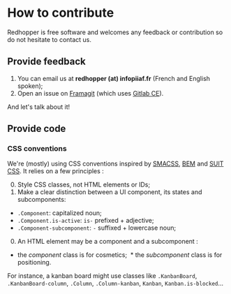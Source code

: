 # How to contribute

Redhopper is free software and welcomes any feedback or contribution so do not hesitate to contact us.

## Provide feedback

1. You can email us at **redhopper (at) infopiiaf.fr** (French and English spoken);
2. Open an issue on [Framagit](https://git.framasoft.org/infopiiaf/redhopper) (which uses [Gitlab CE](https://about.gitlab.com/features/#community)).

And let's talk about it!

## Provide code

### CSS conventions

We're (mostly) using CSS conventions inspired by [SMACSS](https://smacss.com/book/categorizing), [BEM](https://en.bem.info/method/definitions/) and [SUIT CSS](http://suitcss.github.io/). It relies on a few principles :

0. Style CSS classes, not HTML elements or IDs;
0. Make a clear distinction between a UI component, its states and subcomponents:
 * `.Component`: capitalized noun;
 * `.Component.is-active`: `is-` prefixed + adjective;
 * `.Component-subcomponent`: `-` suffixed + lowercase noun;
0. An HTML element may be a component and a subcomponent :
 * the _component_ class is for cosmetics;
 * the _subcomponent_ class is for positioning.

For instance, a kanban board might use classes like `.KanbanBoard`, `.KanbanBoard-column`, `.Column`, `.Column-kanban`, `Kanban`, `Kanban.is-blocked`…
